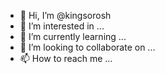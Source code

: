 - 👋 Hi, I’m @kingsorosh
- 👀 I’m interested in ...
- 🌱 I’m currently learning ...
- 💞️ I’m looking to collaborate on ...
- 📫 How to reach me ...

<!---
kingsorosh/kingsorosh is a ✨ special ✨ repository because its `README.md` (this file) appears on your GitHub profile.
You can click the Preview link to take a look at your changes.
--->
